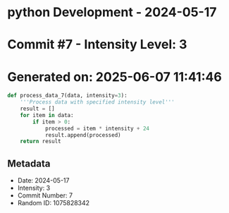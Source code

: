 ﻿# python Development - 2024-05-17
# Commit #7 - Intensity Level: 3
# Generated on: 2025-06-07 11:41:46
```python
def process_data_7(data, intensity=3):
    '''Process data with specified intensity level'''
    result = []
    for item in data:
        if item > 0:
            processed = item * intensity + 24
            result.append(processed)
    return result
```
## Metadata
- Date: 2024-05-17
- Intensity: 3
- Commit Number: 7
- Random ID: 1075828342
